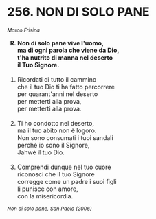# 256. NON DI SOLO PANE

<sub><i>Marco Frisina</i></sub>
<ol>
	<b><li type="A" value="18">Non di solo pane vive l'uomo,<br>
		ma di ogni parola che viene da Dio,<br>
		t'ha nutrito di manna nel deserto<br>
		il Tuo Signore.</li></b><br>
	<li value="1">Ricordati di tutto il cammino<br>
		che il tuo Dio ti ha fatto percorrere<br>
		per quarant'anni nel deserto<br>
		per metterti alla prova,<br>
		per metterti alla prova.</li><br>
	<li>Ti ho condotto nel deserto,<br>
		ma il tuo abito non è logoro.<br>
		Non sono consumati i tuoi sandali<br>
		perché io sono il Signore,<br>
		Jahwè il tuo Dio.</li><br>
	<li>Comprendi dunque nel tuo cuore<br>
		riconosci che il tuo Signore<br>
		corregge come un padre i suoi figli<br>
		li  punisce  con  amore,<br>
		con la misericordia.</li>
</ol>
<sub><i>Non di solo pane, San Paolo (2006)</i></sub>